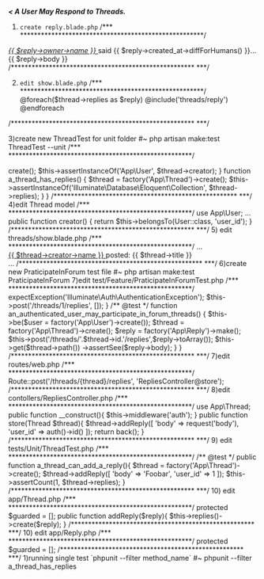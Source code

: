 ***< A User May Respond to Threads.***
1) `create reply.blade.php`
/*** *****************************************************/
<div class="card">
    <div class="card-header">
        <i><a href="#">{{ $reply->owner->name }} </a></i>said {{ $reply->created_at->diffForHumans() }}...
    </div>
    <div class="card-body">{{ $reply->body }}</div>
</div>
/***************************************************** ***/

2) `edit show.blade.php` 
/*** *****************************************************/
@foreach($thread->replies as $reply)
    @include('threads/reply')
@endforeach

/***************************************************** ***/

3)create new ThreadTest for unit folder
#~ php artisan make:test ThreadTest --unit
/*** *****************************************************/
<?php
namespace Tests\Unit;
use Tests\TestCase;
use Illuminate\Foundation\Testing\DatabaseMigrations;
class ThreadTest extends TestCase
{
    use DatabaseMigrations;
    function a_thread_has_a_creator()
    {
        $thread = factory('App\Thread')->create();
        $this->assertInstanceOf('App\User', $thread->creator);
    }
    function a_thread_has_replies()
    {
        $thread = factory('App\Thread')->create();
        $this->assertInstanceOf('Illuminate\Database\Eloquent\Collection', $thread->replies);
    }
}
/***************************************************** ***/

4)edit Thread model
/*** *****************************************************/
    use App\User;
    ...
    public function creator()
    {
        return $this->belongsTo(User::class, 'user_id');
    }
/***************************************************** ***/

5) edit threads/show.blade.php
/*** *****************************************************/
...
<div class="card-header">
    <a href="#">
        {{ $thread->creator->name }}
    </a> posted: {{ $thread->title }}
</div>
...

/***************************************************** ***/

6)create new PraticipateInForum test file
#~ php artisan make:test PraticipateInForum

7)edit test/Feature/PraticipateInForumTest.php
/*** *****************************************************/
<?php

namespace Tests\Feature;

use Tests\TestCase;
use Illuminate\Foundation\Testing\DatabaseMigrations;

class ParticipateInForumTest extends TestCase
{
    use DatabaseMigrations;
    /** @test */
    function unauthenticated_users_may_not_add_replies()
    {
        $this->expectException('Illuminate\Auth\AuthenticationException');
        $this->post('/threads/1/replies', []);
    }
    /** @test */
    function an_authenticated_user_may_participate_in_forum_threads()
    {
        $this->be($user = factory('App\User')->create());

        $thread = factory('App\Thread')->create();

        $reply = factory('App\Reply')->make();

        $this->post('/threads/'.$thread->id.'/replies',$reply->toArray());

        $this->get($thread->path())
            ->assertSee($reply->body);
    }
}
/***************************************************** ***/

7)edit routes/web.php
/*** *****************************************************/
    Route::post('/threads/{thread}/replies', 'RepliesController@store');
/***************************************************** ***/

8)edit contollers/RepliesController.php
/*** *****************************************************/
    use App\Thread;

    public function __construct(){
        $this->middleware('auth');
    }
    public function store(Thread $thread){
        $thread->addReply([
            'body' => request('body'),
            'user_id' => auth()->id()
        ]);
        return back();
    }
/***************************************************** ***/

9) edit tests/Unit/ThreadTest.php
/*** *****************************************************/
/** @test */
public function a_thread_can_add_a_reply(){
    $thread = factory('App\Thread')->create();
    $thread->addReply([
        'body' => 'Foobar',
        'user_id' => 1
    ]);
    $this->assertCount(1, $thread->replies);
}

/***************************************************** ***/


10) edit app/Thread.php
/*** *****************************************************/
protected $guarded = [];

public function addReply($reply){
    $this->replies()->create($reply);
}
/***************************************************** ***/

10) edit app/Reply.php
/*** *****************************************************/
protected $guarded = [];
/***************************************************** ***/
<notes:>
1)running single test `phpunit --filter method_name`
#~ phpunit --filter a_thread_has_replies